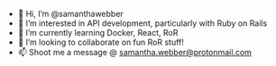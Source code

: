 - 👋 Hi, I’m @samanthawebber
- 👀 I’m interested in API development, particularly with Ruby on Rails
- 🌱 I’m currently learning Docker, React, RoR
- 💞️ I’m looking to collaborate on fun RoR stuff!
- 📫 Shoot me a message @ samantha.webber@protonmail.com

<!---
samanthawebber/samanthawebber is a ✨ special ✨ repository because its `README.md` (this file) appears on your GitHub profile.
You can click the Preview link to take a look at your changes.
--->
